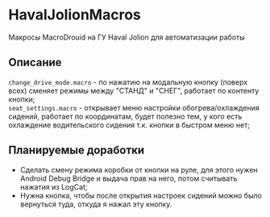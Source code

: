 # HavalJolionMacros
Макросы MacroDrouid на ГУ Haval Jolion для автоматизации работы

## Описание  
`change_drive_mode.macro` - по нажатию на модальную кнопку (поверх всех) сменяет режимы между "СТАНД" и "СНЕГ", работает по контенту кнопки;  
`seat_settings.macro` - открывает меню настройки обогрева/охлаждения сидений, работает по координатам, будет полезно тем, у кого есть охлаждение водительского сидения т.к. кнопки в быстром меню нет;

## Планируемые доработки  
* Сделать смену режима коробки от кнопки на руле, для этого нужен Android Debug Bridge и выдача прав на него, потом считывать нажатия из LogCat;  
* Нужна кнопка, чтобы после открытия настроек сидений можно было вернуться туда, откуда я нажал эту кнопку.  
